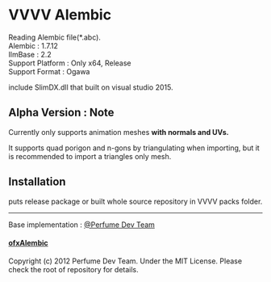 # VVVV Alembic
Reading Alembic file(*.abc).  
Alembic : 1.7.12  
IlmBase : 2.2  
Support Platform : Only x64, Release  
Support Format : Ogawa

include SlimDX.dll that built on visual studio 2015.  

## Alpha Version : Note
Currently only supports animation meshes **with normals and UVs.**  

It supports quad porigon and n-gons by triangulating when importing, but it is recommended to import a triangles only mesh.

## Installation   
puts release package or built whole source repository in VVVV packs folder.  

---
Base implementation : [@Perfume Dev Team](https://github.com/perfume-dev)  
#### [ofxAlembic](https://github.com/perfume-dev/ofxAlembic)  
Copyright (c) 2012 Perfume Dev Team. Under the MIT License. Please check the root of repository for details.